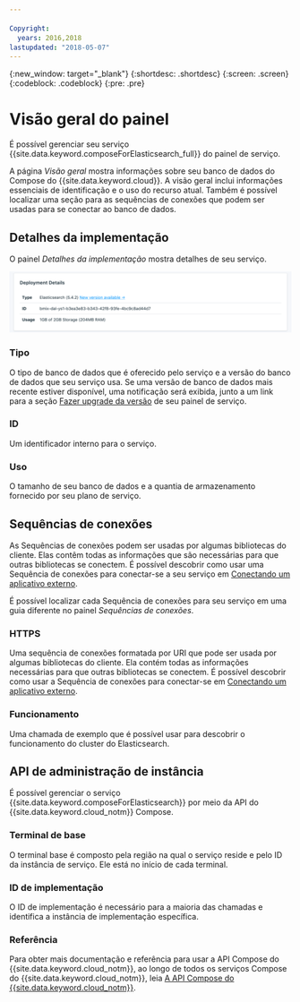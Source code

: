 ```yaml
---

Copyright:
  years: 2016,2018
lastupdated: "2018-05-07"
---
```


{:new_window: target="_blank"}
{:shortdesc: .shortdesc}
{:screen: .screen}
{:codeblock: .codeblock}
{:pre: .pre}

# Visão geral do painel

É possível gerenciar seu serviço {{site.data.keyword.composeForElasticsearch_full}} do painel de serviço.

A página _Visão geral_ mostra informações sobre seu banco de dados do Compose do {{site.data.keyword.cloud}}. A visão geral inclui informações essenciais de identificação e o uso do recurso atual. Também é possível localizar uma seção para as sequências de conexões que podem ser usadas para se conectar ao banco de dados.

## Detalhes da implementação

O painel _Detalhes da implementação_ mostra detalhes de seu serviço.

![Deployment Details](./images/elastic_search-deployment-details.png "A view of the Deployment Details panel")

### Tipo

O tipo de banco de dados que é oferecido pelo serviço e a versão do banco de dados que seu serviço usa. Se uma versão de banco de dados mais recente estiver disponível, uma notificação será exibida, junto a um link para a seção [Fazer upgrade da versão](/docs/services/ComposeForElasticsearch/dashboard-settings.html#upgrade-version) de seu painel de serviço.

### ID

Um identificador interno para o serviço.

### Uso

O tamanho de seu banco de dados e a quantia de armazenamento fornecido por seu plano de serviço.


## Sequências de conexões

As Sequências de conexões podem ser usadas por algumas bibliotecas do cliente. Elas contêm todas as informações que são necessárias para que outras bibliotecas se conectem. É possível descobrir como usar uma Sequência de conexões para conectar-se a seu serviço em [Conectando um aplicativo externo](/docs/services/ComposeForElasticsearch/connecting-external.html).

É possível localizar cada Sequência de conexões para seu serviço em uma guia diferente no painel _Sequências de conexões_.

### HTTPS

Uma sequência de conexões formatada por URI que pode ser usada por algumas bibliotecas do cliente. Ela contém todas as informações necessárias para que outras bibliotecas se conectem. É possível descobrir como usar a Sequência de conexões para conectar-se em [Conectando um aplicativo externo](/docs/services/ComposeForElasticsearch/connecting-external.html).

### Funcionamento

Uma chamada de exemplo que é possível usar para descobrir o funcionamento do cluster do Elasticsearch.

## API de administração de instância

É possível gerenciar o serviço {{site.data.keyword.composeForElasticsearch}} por meio da API do {{site.data.keyword.cloud_notm}} Compose.

### Terminal de base

O terminal base é composto pela região na qual o serviço reside e pelo ID da instância de serviço. Ele está no início de cada terminal.

### ID de implementação

O ID de implementação é necessário para a maioria das chamadas e identifica a instância de implementação específica.

### Referência

Para obter mais documentação e referência para usar a API Compose do {{site.data.keyword.cloud_notm}}, ao longo de todos os serviços Compose do {{site.data.keyword.cloud_notm}}, leia [A API Compose do {{site.data.keyword.cloud_notm}}](https://www.compose.com/articles/the-ibm-cloud-compose-api/).
